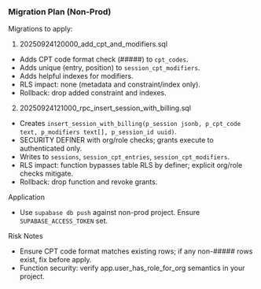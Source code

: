 ### Migration Plan (Non-Prod)

Migrations to apply:

1) 20250924120000_add_cpt_and_modifiers.sql
- Adds CPT code format check (#####) to `cpt_codes`.
- Adds unique (entry, position) to `session_cpt_modifiers`.
- Adds helpful indexes for modifiers.
- RLS impact: none (metadata and constraint/index only).
- Rollback: drop added constraint and indexes.

2) 20250924121000_rpc_insert_session_with_billing.sql
- Creates `insert_session_with_billing(p_session jsonb, p_cpt_code text, p_modifiers text[], p_session_id uuid)`.
- SECURITY DEFINER with org/role checks; grants execute to authenticated only.
- Writes to `sessions`, `session_cpt_entries`, `session_cpt_modifiers`.
- RLS impact: function bypasses table RLS by definer; explicit org/role checks mitigate.
- Rollback: drop function and revoke grants.

Application
- Use `supabase db push` against non-prod project. Ensure `SUPABASE_ACCESS_TOKEN` set.

Risk Notes
- Ensure CPT code format matches existing rows; if any non-##### rows exist, fix before apply.
- Function security: verify app.user_has_role_for_org semantics in your project.


